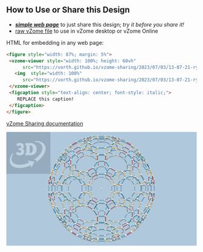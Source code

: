 
## How to Use or Share this Design

 - [***simple web page***](<https://vorth.github.io/vzome-sharing/2023/07/03/13-07-21-ryb-zonohedron/>) to just share this design; *try it before you share it!*
 - [raw vZome file](<https://raw.githubusercontent.com/vorth/vzome-sharing/main/2023/07/03/13-07-21-ryb-zonohedron/ryb-zonohedron.vZome>) to use in vZome desktop or vZome Online
 
 HTML for embedding in any web page:
 ```html
<figure style="width: 87%; margin: 5%">
  <vzome-viewer style="width: 100%; height: 60vh"
       src="https://vorth.github.io/vzome-sharing/2023/07/03/13-07-21-ryb-zonohedron/ryb-zonohedron.vZome" >
    <img  style="width: 100%"
       src="https://vorth.github.io/vzome-sharing/2023/07/03/13-07-21-ryb-zonohedron/ryb-zonohedron.png" >
  </vzome-viewer>
  <figcaption style="text-align: center; font-style: italic;">
     REPLACE this caption!
  </figcaption>
</figure>
 ```

[vZome Sharing documentation](https://vzome.github.io/vzome/sharing.html#how-it-works)

![Image](<ryb-zonohedron.png>)

